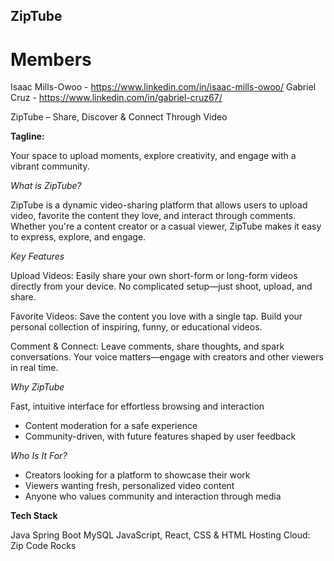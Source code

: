 

## ZipTube

# Members
Isaac Mills-Owoo - https://www.linkedin.com/in/isaac-mills-owoo/
Gabriel Cruz - https://www.linkedin.com/in/gabriel-cruz67/

ZipTube – Share, Discover & Connect Through Video 

**Tagline:**

Your space to upload moments, explore creativity, and engage with a vibrant community. 

*What is ZipTube?*

ZipTube is a dynamic video-sharing platform that allows users to upload video, favorite the content they love, and interact through comments. Whether you're a content creator or a casual viewer, ZipTube makes it easy to express, explore, and engage. 

*Key Features*

Upload Videos:
Easily share your own short-form or long-form videos directly from your device. No complicated setup—just shoot, upload, and share. 

Favorite Videos:
Save the content you love with a single tap. Build your personal collection of inspiring, funny, or educational videos. 

Comment & Connect:
Leave comments, share thoughts, and spark conversations. Your voice matters—engage with creators and other viewers in real time. 

*Why ZipTube*

Fast, intuitive interface for effortless browsing and interaction   
- Content moderation for a safe experience
- Community-driven, with future features shaped by user feedback   

*Who Is It For?*

- Creators looking for a platform to showcase their work   
- Viewers wanting fresh, personalized video content   
- Anyone who values community and interaction through media   

**Tech Stack**

Java Spring Boot 
MySQL 
JavaScript, React, CSS & HTML 
Hosting Cloud: Zip Code Rocks 

 

 

 
